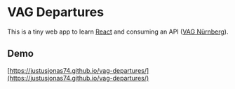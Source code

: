 # VAG Departures

This is a tiny web app to learn [React](https://react.js) and consuming an API  ([VAG Nürnberg](https://opendata.vag.de)).

## Demo
[https://justusjonas74.github.io/vag-departures/](https://justusjonas74.github.io/vag-departures/)
